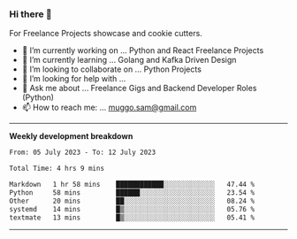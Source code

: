 ### Hi there 👋 



For Freelance Projects showcase and cookie cutters.

- 🔭 I’m currently working on ... Python and React Freelance Projects
- 🌱 I’m currently learning ... Golang and Kafka Driven Design
- 👯 I’m looking to collaborate on ... Python Projects
- 🤔 I’m looking for help with ...
- 💬 Ask me about ... Freelance Gigs and Backend Developer Roles (Python)
- 📫 How to reach me: ... muggo.sam@gmail.com
---------
**Weekly development breakdown**
<!--START_SECTION:waka-->

```txt
From: 05 July 2023 - To: 12 July 2023

Total Time: 4 hrs 9 mins

Markdown   1 hr 58 mins    ████████████░░░░░░░░░░░░░   47.44 %
Python     58 mins         ██████░░░░░░░░░░░░░░░░░░░   23.54 %
Other      20 mins         ██░░░░░░░░░░░░░░░░░░░░░░░   08.24 %
systemd    14 mins         █▒░░░░░░░░░░░░░░░░░░░░░░░   05.76 %
textmate   13 mins         █▒░░░░░░░░░░░░░░░░░░░░░░░   05.41 %
```

<!--END_SECTION:waka-->

----------


